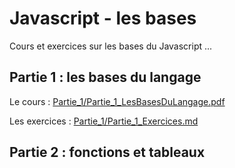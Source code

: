 # Javascript - les bases

Cours et exercices sur les bases du Javascript ...

## Partie 1 : les bases du langage

Le cours : <a href="Partie_1/Partie_1_LesBasesDuLangage.pdf" target="_blank">Partie_1/Partie_1_LesBasesDuLangage.pdf</a>

Les exercices : [Partie_1/Partie_1_Exercices.md](Partie_1/Partie_1_Exercices.md)

## Partie 2 : fonctions et tableaux


